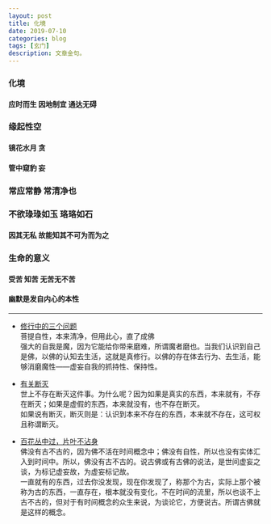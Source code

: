 ```yaml
---
layout: post
title: 化境
date: 2019-07-10
categories: blog
tags: [玄门]
description: 文章金句。
---
```


### 化境
#### 应时而生 因地制宜 通达无碍


<p>
   </p>


### 缘起性空
#### 镜花水月 贪 
#### 管中窥豹 妄


<p>
   </p>
   
### 常应常静 常清净也
### 不欲琭琭如玉 珞珞如石
#### 因其无私 故能知其不可为而为之

<p>
   </p>
   
   
### 生命的意义 
#### 受苦 知苦 无苦无不苦
#### 幽默是发自内心的本性

-------

- [修行中的三个问题](http://blog.sina.cn/dpool/blog/s/blog_5b4d23f60102yo03.html?type=-1)<br>
菩提自性，本来清净，但用此心，直了成佛<br>
强大的自我是魔，因为它能给你带来磨难，所谓魔者磨也。当我们认识到自己是佛，以佛的认知去生活，这就是真修行。以佛的存在体去行为、去生活，能够消磨魔性——虚妄自我的抓持性、保持性。

- [有关断灭](http://blog.sina.cn/dpool/blog/s/blog_5b4d23f60102yovz.html?type=-1)<br>
世上不存在断灭这件事。为什么呢？因为如果是真实的东西，本来就有，不存在断灭；如果是虚假的东西，本来就没有，也不存在断灭。<br>
如果说有断灭，断灭则是：认识到本来不存在的东西，本来就不存在，这可权且称谓断灭。

- [百花丛中过，片叶不沾身](http://blog.sina.cn/dpool/blog/s/blog_5b4d23f60102vl9h.html?vt=4)<br>
佛没有古不古的，因为佛不活在时间概念中；佛没有自性，所以也没有实体汇入到时间中。所以，佛没有古不古的。说古佛或有古佛的说法，是世间虚妄之谈，为标记虚妄故，为虚妄标记故。<br>
一直就有的东西，过去你没发现，现在你发现了，称那个为古，实际上那个被称为古的东西，一直存在，根本就没有变化，不在时间的流里，所以也谈不上古不古的，但对于有时间概念的众生来说，为谈论它，方便说古。所谓古佛就是这样的概念。



